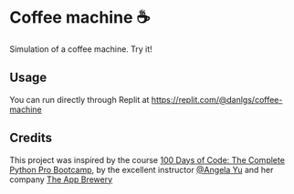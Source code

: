 # Coffee machine ☕

Simulation of a coffee machine. Try it!

## Usage

You can run directly through Replit at https://replit.com/@danlgs/coffee-machine

## Credits
This project was inspired by the course [100 Days of Code: The Complete Python Pro Bootcamp](https://www.udemy.com/course/100-days-of-code/), by the excellent instructor [@Angela Yu](https://github.com/angelabauer) and her company [The App Brewery](https://appbrewery.com/)
